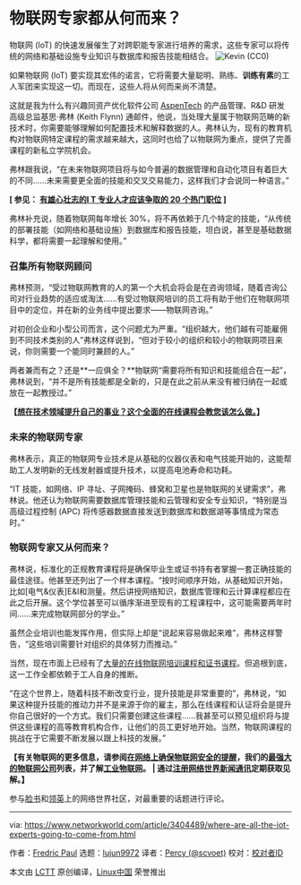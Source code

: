 [#]: collector: (lujun9972)
[#]: translator: (scvoet)
[#]: reviewer: ( )
[#]: publisher: ( )
[#]: url: ( )
[#]: subject: (Where are all the IoT experts going to come from?)
[#]: via: (https://www.networkworld.com/article/3404489/where-are-all-the-iot-experts-going-to-come-from.html)
[#]: author: (Fredric Paul https://www.networkworld.com/author/Fredric-Paul/)

物联网专家都从何而来？
======
物联网 (IoT) 的快速发展催生了对跨职能专家进行培养的需求，这些专家可以将传统的网络和基础设施专业知识与数据库和报告技能相结合。
![Kevin \(CC0\)][1]

如果物联网 (IoT) 要实现其宏伟的诺言，它将需要大量聪明、熟练、**训练有素**的工人军团来实现这一切。而现在，这些人将从何而来尚不清楚。

这就是我为什么有兴趣同资产优化软件公司 [AspenTech][2] 的产品管理、R&amp;D 研发高级总监基思·弗林 (Keith Flynn) 通邮件，他说，当处理大量属于物联网范畴的新技术时，你需要能够理解如何配置技术和解释数据的人。弗林认为，现有的教育机构对物联网特定课程的需求越来越大，这同时也给了以物联网为重点，提供了完善课程的新私立学院机会。

弗林跟我说，“在未来物联网项目将与如今普遍的数据管理和自动化项目有着巨大的不同......未来需要更全面的技能和交叉交易能力，这样我们才会说同一种语言。”

**[ 参见： [有雄心壮志的I T 专业人才应该争取的 20 个热门职位][3] ]**

弗林补充说，随着物联网每年增长 30%，将不再依赖于几个特定的技能，“从传统的部署技能（如网络和基础设施）到数据库和报告技能，坦白说，甚至是基础数据科学，都将需要一起理解和使用。”

### 召集所有物联网顾问

弗林预测，“受过物联网教育的人的第一个大机会将会是在咨询领域，随着咨询公司对行业趋势的适应或淘汰......有受过物联网培训的员工将有助于他们在物联网项目中的定位，并在新的业务线中提出要求——物联网咨询。”

对初创企业和小型公司而言，这个问题尤为严重。“组织越大，他们越有可能雇佣到不同技术类别的人”弗林这样说到，“但对于较小的组织和较小的物联网项目来说，你则需要一个能同时兼顾的人。”

两者兼而有之？还是**一应俱全？**物联网“需要将所有知识和技能组合在一起”，弗林说到，“并不是所有技能都是全新的，只是在此之前从来没有被归纳在一起或放在一起教授过。”

**【[想在技术领域提升自己的事业？这个全面的在线课程会教您该怎么做。][4]】**

### 未来的物联网专家

弗林表示，真正的物联网专业技术是从基础的仪器仪表和电气技能开始的，这能帮助工人发明新的无线发射器或提升技术，以提高电池寿命和功耗。

“IT 技能，如网络、IP 寻址、子网掩码、蜂窝和卫星也是物联网的关键需求”，弗林说。他还认为物联网需要数据库管理技能和云管理和安全专业知识，“特别是当高级过程控制 (APC) 将传感器数据直接发送到数据库和数据湖等事情成为常态时。”

### 物联网专家又从何而来？

弗林说，标准化的正规教育课程将是确保毕业生或证书持有者掌握一套正确技能的最佳途径。他甚至还列出了一个样本课程。“按时间顺序开始，从基础知识开始，比如[电气&amp;仪表]E&amp;I和测量。然后讲授网络知识，数据库管理和云计算课程都应在此之后开展。这个学位甚至可以循序渐进至现有的工程课程中，这可能需要两年时间......来完成物联网部分的学业。”

虽然企业培训也能发挥作用，但实际上却是“说起来容易做起来难”，弗林这样警告，“这些培训需要针对组织的具体努力而推动。”

当然，现在市面上已经有了[大量的在线物联网培训课程和证书课程][5]。但追根到底，这一工作全都依赖于工人自身的推断。

“在这个世界上，随着科技不断改变行业，提升技能是非常重要的”，弗林说，“如果这种提升技能的推动力并不是来源于你的雇主，那么在线课程和认证将会是提升你自己很好的一个方式。我们只需要创建这些课程......我甚至可以预见组织将与提供这些课程的高等教育机构合作，让他们的员工更好地开始。当然，物联网课程的挑战在于它需要不断发展以跟上科技的发展。”

**【有关物联网的更多信息，请参阅[在网络上确保物联网安全的提醒][6]，我们的[最强大的物联网公司][7]列表，并了解[工业物联网][8]。 | 通过[注册网络世界新闻通讯][9]定期获取见解。】** 

参与[脸书][10]和[领英][11]上的网络世界社区，对最重要的话题进行评论。 

--------------------------------------------------------------------------------

via: https://www.networkworld.com/article/3404489/where-are-all-the-iot-experts-going-to-come-from.html

作者：[Fredric Paul][a]
选题：[lujun9972][b]
译者：[Percy (@scvoet)](https://github.com/scvoet)
校对：[校对者ID](https://github.com/校对者ID)

本文由 [LCTT](https://github.com/LCTT/TranslateProject) 原创编译，[Linux中国](https://linux.cn/) 荣誉推出

[a]: https://www.networkworld.com/author/Fredric-Paul/
[b]: https://github.com/lujun9972
[1]: https://images.idgesg.net/images/article/2018/07/programmer_certification-skills_code_devops_glasses_student_by-kevin-unsplash-100764315-large.jpg
[2]: https://www.aspentech.com/
[3]: https://www.networkworld.com/article/3276025/careers/20-hot-jobs-ambitious-it-pros-should-shoot-for.html
[4]: https://pluralsight.pxf.io/c/321564/424552/7490?u=https%3A%2F%2Fwww.pluralsight.com%2Fpaths%2Fupgrading-your-technology-career
[5]: https://www.google.com/search?client=firefox-b-1-d&q=iot+training
[6]: https://www.networkworld.com/article/3254185/internet-of-things/tips-for-securing-iot-on-your-network.html#nww-fsb
[7]: https://www.networkworld.com/article/2287045/internet-of-things/wireless-153629-10-most-powerful-internet-of-things-companies.html#nww-fsb
[8]: https://www.networkworld.com/article/3243928/internet-of-things/what-is-the-industrial-iot-and-why-the-stakes-are-so-high.html#nww-fsb
[9]: https://www.networkworld.com/newsletters/signup.html#nww-fsb
[10]: https://www.facebook.com/NetworkWorld/
[11]: https://www.linkedin.com/company/network-world
